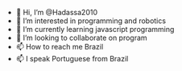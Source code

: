 - 👋 Hi, I’m @Hadassa2010
- 👀 I’m interested in programming and robotics
- 🌱 I’m currently learning javascript programming
- 💞️ I’m looking to collaborate on program
- 📫 How to reach me Brazil
- 📫 I speak Portuguese from Brazil


<!---
Hadassa2010/Hadassa2010 is a ✨ special ✨ repository because its `README.md` (this file) appears on your GitHub profile.
You can click the Preview link to take a look at your changes.
--->
